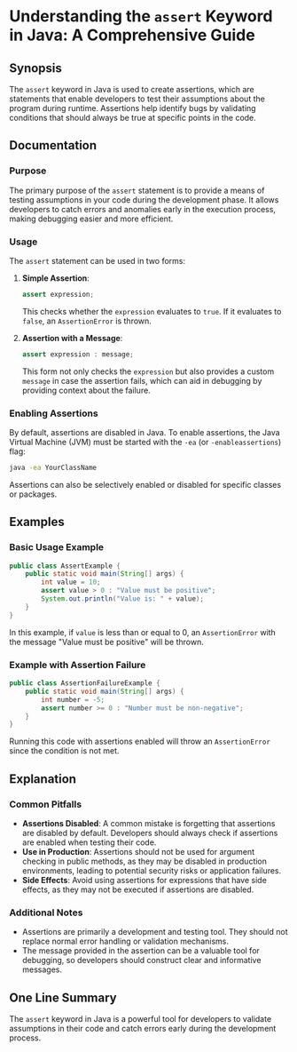 <!--
Meta Description: # Understanding the `assert` Keyword in Java: A Comprehensive Guide ## Synopsis The `assert` keyword in Java is used to create assertions, which are s...
Meta Keywords: assertions, java, assert, value, disabled
-->

# Understanding the `assert` Keyword in Java: A Comprehensive Guide

## Synopsis
The `assert` keyword in Java is used to create assertions, which are statements that enable developers to test their assumptions about the program during runtime. Assertions help identify bugs by validating conditions that should always be true at specific points in the code.

## Documentation
### Purpose
The primary purpose of the `assert` statement is to provide a means of testing assumptions in your code during the development phase. It allows developers to catch errors and anomalies early in the execution process, making debugging easier and more efficient.

### Usage
The `assert` statement can be used in two forms:
1. **Simple Assertion**: 
   ```java
   assert expression;
   ```
   This checks whether the `expression` evaluates to `true`. If it evaluates to `false`, an `AssertionError` is thrown.

2. **Assertion with a Message**: 
   ```java
   assert expression : message;
   ```
   This form not only checks the `expression` but also provides a custom `message` in case the assertion fails, which can aid in debugging by providing context about the failure.

### Enabling Assertions
By default, assertions are disabled in Java. To enable assertions, the Java Virtual Machine (JVM) must be started with the `-ea` (or `-enableassertions`) flag:
```bash
java -ea YourClassName
```
Assertions can also be selectively enabled or disabled for specific classes or packages.

## Examples
### Basic Usage Example
```java
public class AssertExample {
    public static void main(String[] args) {
        int value = 10;
        assert value > 0 : "Value must be positive";
        System.out.println("Value is: " + value);
    }
}
```
In this example, if `value` is less than or equal to 0, an `AssertionError` with the message "Value must be positive" will be thrown.

### Example with Assertion Failure
```java
public class AssertionFailureExample {
    public static void main(String[] args) {
        int number = -5;
        assert number >= 0 : "Number must be non-negative";
    }
}
```
Running this code with assertions enabled will throw an `AssertionError` since the condition is not met.

## Explanation
### Common Pitfalls
- **Assertions Disabled**: A common mistake is forgetting that assertions are disabled by default. Developers should always check if assertions are enabled when testing their code.
- **Use in Production**: Assertions should not be used for argument checking in public methods, as they may be disabled in production environments, leading to potential security risks or application failures.
- **Side Effects**: Avoid using assertions for expressions that have side effects, as they may not be executed if assertions are disabled.

### Additional Notes
- Assertions are primarily a development and testing tool. They should not replace normal error handling or validation mechanisms.
- The message provided in the assertion can be a valuable tool for debugging, so developers should construct clear and informative messages.

## One Line Summary
The `assert` keyword in Java is a powerful tool for developers to validate assumptions in their code and catch errors early during the development process.